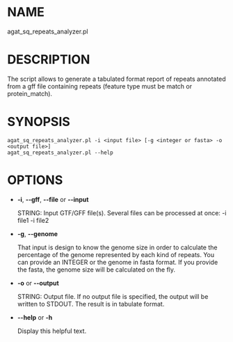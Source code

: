 # NAME

agat\_sq\_repeats\_analyzer.pl

# DESCRIPTION

The script allows to generate a tabulated format report of repeats annotated
from a gff file containing repeats (feature type must be match or protein\_match).

# SYNOPSIS

```
agat_sq_repeats_analyzer.pl -i <input file> [-g <integer or fasta> -o <output file>]
agat_sq_repeats_analyzer.pl --help
```

# OPTIONS

- **-i**, **--gff**, **--file** or **--input**

    STRING: Input GTF/GFF file(s). Several files can be processed at once: -i file1 -i file2

- **-g**, **--genome**

    That input is design to know the genome size in order to calculate the percentage of the genome represented by each kind of repeats.
    You can provide an INTEGER or the genome in fasta format. If you provide the fasta, the genome size will be calculated on the fly.

- **-o** or **--output**

    STRING: Output file.  If no output file is specified, the output will be written to STDOUT. The result is in tabulate format.

- **--help** or **-h**

    Display this helpful text.

